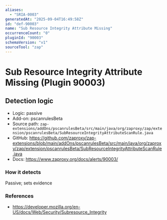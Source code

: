 ```yaml
---
aliases:
  - "SRIA-0003"
generatedAt: "2025-09-04T16:49:58Z"
id: "def-90003"
name: "Sub Resource Integrity Attribute Missing"
occurrenceCount: "0"
pluginId: "90003"
schemaVersion: "v1"
sourceTool: "zap"
---
```


# Sub Resource Integrity Attribute Missing (Plugin 90003)

## Detection logic

- Logic: passive
- Add-on: pscanrulesBeta
- Source path: `zap-extensions/addOns/pscanrulesBeta/src/main/java/org/zaproxy/zap/extension/pscanrulesBeta/SubResourceIntegrityAttributeScanRule.java`
- GitHub: https://github.com/zaproxy/zap-extensions/blob/main/addOns/pscanrulesBeta/src/main/java/org/zaproxy/zap/extension/pscanrulesBeta/SubResourceIntegrityAttributeScanRule.java
- Docs: https://www.zaproxy.org/docs/alerts/90003/

### How it detects

Passive; sets evidence

### References
- https://developer.mozilla.org/en-US/docs/Web/Security/Subresource_Integrity

